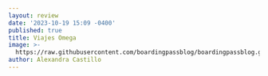 ```yaml
---
layout: review
date: '2023-10-19 15:09 -0400'
published: true
title: Viajes Omega
image: >-
  https://raw.githubusercontent.com/boardingpassblog/boardingpassblog.github.io/main/assets/images/1omega.jpg
author: Alexandra Castillo
---
```


